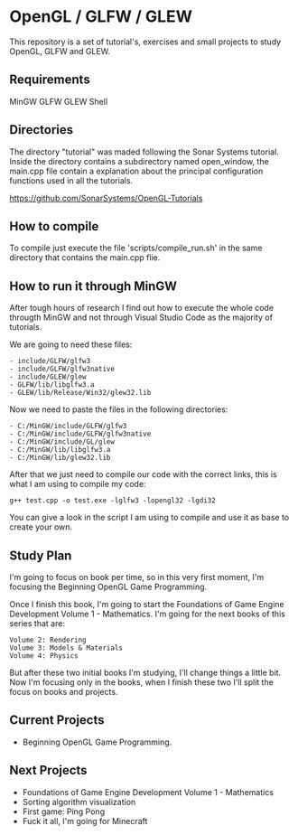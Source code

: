 # OpenGL / GLFW / GLEW

This repository is a set of tutorial's, exercises and small projects to study OpenGL, GLFW and GLEW. 

## Requirements

MinGW
GLFW
GLEW
Shell

## Directories

The directory "tutorial" was maded following the Sonar Systems tutorial. Inside the directory contains a subdirectory named open_window, the main.cpp file contain a explanation about the principal configuration functions used in all the tutorials.

https://github.com/SonarSystems/OpenGL-Tutorials

## How to compile

To compile just execute the file 'scripts/compile_run.sh' in the same directory that contains the main.cpp flie.

## How to run it through MinGW

After tough hours of research I find out how to execute the whole code througth MinGW and not through Visual Studio Code as the majority of tutorials.

We are going to need these files:

	- include/GLFW/glfw3
	- include/GLFW/glfw3native
	- include/GLEW/glew
	- GLFW/lib/libglfw3.a
	- GLEW/lib/Release/Win32/glew32.lib

Now we need to paste the files in the following directories:

	- C:/MinGW/include/GLFW/glfw3
	- C:/MinGW/include/GLFW/glfw3native
	- C:/MinGW/include/GL/glew
	- C:/MinGW/lib/libglfw3.a
	- C:/MinGW/lib/glew32.lib

After that we just need to compile our code with the correct links, this is what I am using to compile my code:

	g++ test.cpp -o test.exe -lglfw3 -lopengl32 -lgdi32 

You can give a look in the script I am using to compile and use it as base to create your own.

## Study Plan

I'm going to focus on book per time, so in this very first moment, I'm focusing the Beginning OpenGL Game Programming.

Once I finish this book, I'm going to start the Foundations of Game Engine Development Volume 1 - Mathematics. I'm going for the next books of this series that are:

	Volume 2: Rendering
	Volume 3: Models & Materials
	Volume 4: Physics

But after these two initial books I'm studying, I'll change things a little bit. Now I'm focusing only in the books, when I finish these two I'll split the focus on books and projects.

## Current Projects

- Beginning OpenGL Game Programming.

## Next Projects

- Foundations of Game Engine Development Volume 1 - Mathematics
- Sorting algorithm visualization
- First game: Ping Pong
- Fuck it all, I'm going for Minecraft
